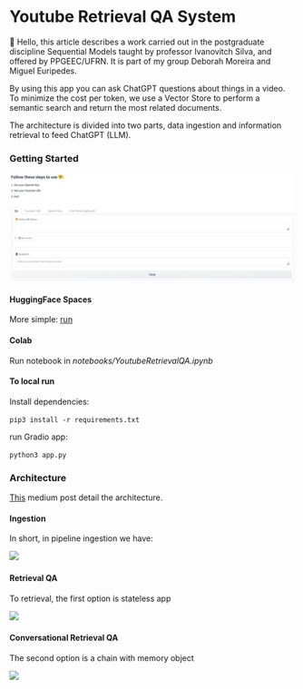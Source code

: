 # Youtube Retrieval QA System

🤭 Hello, this article describes a work carried out in the postgraduate discipline Sequential Models taught by professor Ivanovitch Silva, and offered by PPGEEC/UFRN. It is part of my group Deborah Moreira and Miguel Euripedes.

By using this app you can ask ChatGPT questions about things in a video. To minimize the cost per token, we use a Vector Store to perform a semantic search and return the most related documents.

The architecture is divided into two parts, data ingestion and information retrieval to feed ChatGPT (LLM).

### Getting Started

![](images/app_hf_spaces.png)

#### HuggingFace Spaces

More simple: [run](https://huggingface.co/spaces/vilsonrodrigues/youtube-retrieval-qa)

#### Colab

Run notebook in <i>notebooks/YoutubeRetrievalQA.ipynb</i>

#### To local run

Install dependencies:

``` pip3 install -r requirements.txt ``` 

run Gradio app:

``` python3 app.py ``` 

### Architecture

[This](https.meulink) medium post detail the architecture. 

#### Ingestion

In short, in pipeline ingestion we have:

![](images/ingestion_pipeline.png)

#### Retrieval QA 

To retrieval, the first option is stateless app

![](images/retrieval_pipeline.png)

#### Conversational Retrieval QA 

The second option is a chain with memory object

![](images/conversational_retrieval_pipeline.png)